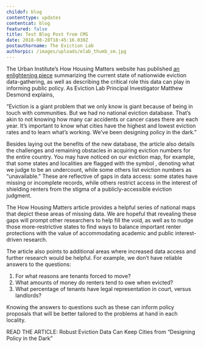 ```yaml
---
childof: blog
contenttype: updates
contentcat: blog
featured: false
title: Test Blog Post from CMS
date: 2018-08-28T18:45:16.030Z
postauthorname: The Eviction Lab
authorpic: /images/uploads/elab_thumb_sm.jpg
---
```

The Urban Institute’s How Housing Matters website has published [an enlightening piece](https://howhousingmatters.org/articles/robust-eviction-data-can-keep-cities-designing-policy-dark/) summarizing the current state of nationwide eviction data-gathering, as well as describing the critical role this data can play in informing public policy. As Eviction Lab Principal Investigator Matthew Desmond explains,

“Eviction is a giant problem that we only know is giant because of being in touch with communities. But we had no national eviction database. That’s akin to not knowing how many car accidents or cancer cases there are each year. It’s important to know what cities have the highest and lowest eviction rates and to learn what’s working. We’ve been designing policy in the dark.”

Besides laying out the benefits of the new database, the article also details the challenges and remaining obstacles in acquiring eviction numbers for the entire country. You may have noticed on our eviction map, for example, that some states and localities are flagged with the symbol , denoting what we judge to be an undercount, while some others list eviction numbers as “unavailable.” These are reflective of gaps in data access: some states have missing or incomplete records, while others restrict access in the interest of shielding renters from the stigma of a publicly-accessible eviction judgment.

The How Housing Matters article provides a helpful series of national maps that depict these areas of missing data. We are hopeful that revealing these gaps will prompt other researchers to help fill the void, as well as to nudge those more-restrictive states to find ways to balance important renter protections with the value of accommodating academic and public interest-driven research.

The article also points to additional areas where increased data access and further research would be helpful. For example, we don’t have reliable answers to the questions:

1. For what reasons are tenants forced to move?
2. What amounts of money do renters tend to owe when evicted?
3. What percentage of tenants have legal representation in court, versus landlords?

Knowing the answers to questions such as these can inform policy proposals that will be better tailored to the problems at hand in each locality.

READ THE ARTICLE: Robust Eviction Data Can Keep Cities from “Designing Policy in the Dark”

